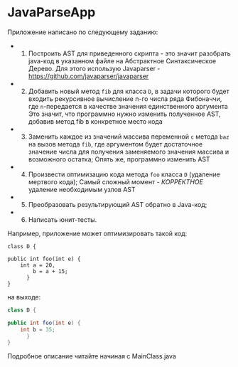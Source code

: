 # JavaParseApp
Приложение написано по следующему заданию:
 * 1. Построить AST для приведенного скрипта - это значит разобрать java-код в указанном файле на Абстрактное Синтаксическое Дерево.
      Для этого использую Javaparser - https://github.com/javaparser/javaparser
 * 2. Добавить новый метод `fib` для класса `D`, в задачи которого будет входить рекурсивное вычисление n-го числа ряда Фибоначчи, где `n`-передается в качестве значения единственного аргумента 
      Это значит, что программно нужно изменить полученное AST, добавив метод fib в конкретное место кода
 * 3. Заменить каждое из значений массива переменной `c` метода `baz` на вызов метода `fib`, где аргументом будет достаточное значение числа для получения заменяемого значения массива и возможного остатка;
      Опять же, программно изменить AST
 * 4. Произвести оптимизацию кода метода `foo` класса `D` (удаление мертвого кода);
      Самый сложный момент - *КОРРЕКТНОЕ* удаление необходимым узлов AST
 * 5. Преобразовать результирующий AST обратно в Java-код;
 * 6. Написать юнит-тесты.
 
Например, приложение может оптимизировать такой код:
```javas
class D {

public int foo(int e) {
    int a = 20,
        b = a + 15;
      }
}
```
на выходе:
```java
class D {

public int foo(int e) {
    int b = 35;
      }
}
```

Подробное описание читайте начиная с MainClass.java

